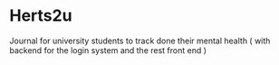 # Herts2u
Journal for university students to track done their mental health ( with backend for the login system and the rest front end )
